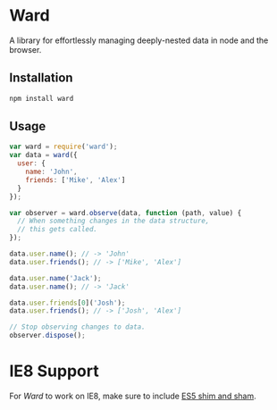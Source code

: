 Ward
====

A library for effortlessly managing deeply-nested data in node and the browser.

Installation
------------

```bash
npm install ward
```

Usage
-----

```js
var ward = require('ward');
var data = ward({
  user: {
    name: 'John',
    friends: ['Mike', 'Alex']
  }
});

var observer = ward.observe(data, function (path, value) {
  // When something changes in the data structure,
  // this gets called.
});

data.user.name(); // -> 'John'
data.user.friends(); // -> ['Mike', 'Alex']

data.user.name('Jack');
data.user.name(); // -> 'Jack'

data.user.friends[0]('Josh');
data.user.friends(); // -> ['Josh', 'Alex']

// Stop observing changes to data.
observer.dispose();

```

IE8 Support
===========

For _Ward_ to work on IE8, make sure to include [ES5 shim and sham](https://github.com/es-shims/es5-shim).
